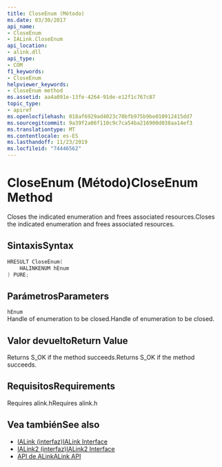 ```yaml
---
title: CloseEnum (Método)
ms.date: 03/30/2017
api_name:
- CloseEnum
- IALink.CloseEnum
api_location:
- alink.dll
api_type:
- COM
f1_keywords:
- CloseEnum
helpviewer_keywords:
- CloseEnum method
ms.assetid: aa4a091e-13fe-4264-91de-e12f1c767c87
topic_type:
- apiref
ms.openlocfilehash: 018af6929ad4023c70bfb975b9be010912415dd7
ms.sourcegitcommit: 9a39f2a06f110c9c7ca54ba216900d038aa14ef3
ms.translationtype: MT
ms.contentlocale: es-ES
ms.lasthandoff: 11/23/2019
ms.locfileid: "74446562"
---
```

# <a name="closeenum-method"></a><span data-ttu-id="db288-102">CloseEnum (Método)</span><span class="sxs-lookup"><span data-stu-id="db288-102">CloseEnum Method</span></span>
<span data-ttu-id="db288-103">Closes the indicated enumeration and frees associated resources.</span><span class="sxs-lookup"><span data-stu-id="db288-103">Closes the indicated enumeration and frees associated resources.</span></span>  
  
## <a name="syntax"></a><span data-ttu-id="db288-104">Sintaxis</span><span class="sxs-lookup"><span data-stu-id="db288-104">Syntax</span></span>  
  
```cpp  
HRESULT CloseEnum(  
    HALINKENUM hEnum  
) PURE;  
```  
  
## <a name="parameters"></a><span data-ttu-id="db288-105">Parámetros</span><span class="sxs-lookup"><span data-stu-id="db288-105">Parameters</span></span>  
 `hEnum`  
 <span data-ttu-id="db288-106">Handle of enumeration to be closed.</span><span class="sxs-lookup"><span data-stu-id="db288-106">Handle of enumeration to be closed.</span></span>  
  
## <a name="return-value"></a><span data-ttu-id="db288-107">Valor devuelto</span><span class="sxs-lookup"><span data-stu-id="db288-107">Return Value</span></span>  
 <span data-ttu-id="db288-108">Returns S_OK if the method succeeds.</span><span class="sxs-lookup"><span data-stu-id="db288-108">Returns S_OK if the method succeeds.</span></span>  
  
## <a name="requirements"></a><span data-ttu-id="db288-109">Requisitos</span><span class="sxs-lookup"><span data-stu-id="db288-109">Requirements</span></span>  
 <span data-ttu-id="db288-110">Requires alink.h</span><span class="sxs-lookup"><span data-stu-id="db288-110">Requires alink.h</span></span>  
  
## <a name="see-also"></a><span data-ttu-id="db288-111">Vea también</span><span class="sxs-lookup"><span data-stu-id="db288-111">See also</span></span>

- [<span data-ttu-id="db288-112">IALink (interfaz)</span><span class="sxs-lookup"><span data-stu-id="db288-112">IALink Interface</span></span>](ialink-interface.md)
- [<span data-ttu-id="db288-113">IALink2 (interfaz)</span><span class="sxs-lookup"><span data-stu-id="db288-113">IALink2 Interface</span></span>](ialink2-interface.md)
- [<span data-ttu-id="db288-114">API de ALink</span><span class="sxs-lookup"><span data-stu-id="db288-114">ALink API</span></span>](index.md)
